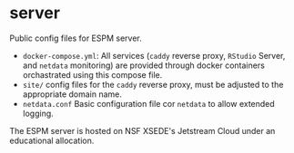 # server

Public config files for ESPM server.

- `docker-compose.yml`: All services (`caddy` reverse proxy, `RStudio` Server, and `netdata` monitoring) are provided through docker containers orchastrated using this compose file.
- `site/` config files for the `caddy` reverse proxy, must be adjusted to the appropriate domain name.
- `netdata.conf` Basic configuration file cor `netdata` to allow extended logging.  


The ESPM server is hosted on NSF XSEDE's Jetstream Cloud under an educational allocation.
